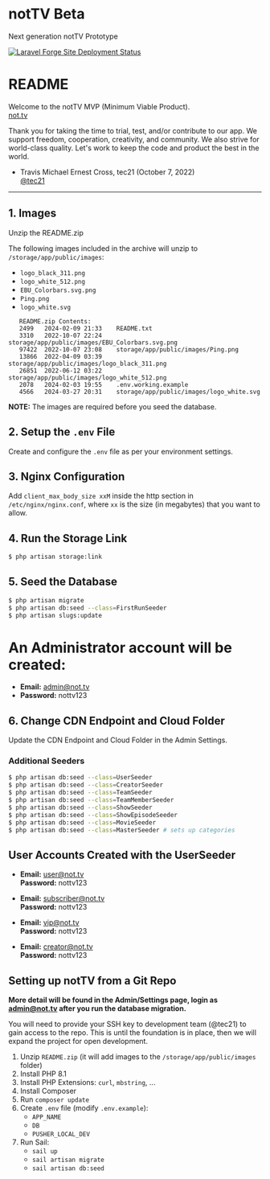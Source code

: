 # notTV Beta
Next generation notTV Prototype

[![Laravel Forge Site Deployment Status](https://img.shields.io/endpoint?url=https%3A%2F%2Fforge.laravel.com%2Fsite-badges%2Febda2b06-9802-464b-b2ec-041cc237c2ec%3Fdate%3D1%26commit%3D1&style=plastic)](https://forge.laravel.com/servers/701295/sites/2043538)

# README

Welcome to the notTV MVP (Minimum Viable Product).  
[not.tv](https://not.tv)

Thank you for taking the time to trial, test, and/or contribute to our app. We support freedom, cooperation, creativity, and community. We also strive for world-class quality. Let's work to keep the code and product the best in the world.

- Travis Michael Ernest Cross, tec21 (October 7, 2022)  
  [@tec21](https://github.com/tec21)

---

## 1. Images

Unzip the README.zip

The following images included in the archive will unzip to `/storage/app/public/images`:

- `logo_black_311.png`
- `logo_white_512.png`
- `EBU_Colorbars.svg.png`
- `Ping.png`
- `logo_white.svg`

```plaintext
   README.zip Contents:
   2499   2024-02-09 21:33    README.txt
   3310   2022-10-07 22:24    storage/app/public/images/EBU_Colorbars.svg.png
   97422  2022-10-07 23:08    storage/app/public/images/Ping.png
   13866  2022-04-09 03:39    storage/app/public/images/logo_black_311.png
   26851  2022-06-12 03:22    storage/app/public/images/logo_white_512.png
   2078   2024-02-03 19:55    .env.working.example
   4566   2024-03-27 20:31    storage/app/public/images/logo_white.svg
```
**NOTE:** The images are required before you seed the database.

## 2. Setup the `.env` File

Create and configure the `.env` file as per your environment settings.

## 3. Nginx Configuration

Add `client_max_body_size xxM` inside the http section in `/etc/nginx/nginx.conf`, where `xx` is the size (in megabytes) that you want to allow.

## 4. Run the Storage Link

```bash
$ php artisan storage:link
```
## 5. Seed the Database

```bash
$ php artisan migrate
$ php artisan db:seed --class=FirstRunSeeder
$ php artisan slugs:update
```
# An Administrator account will be created: #

- **Email:** admin@not.tv
- **Password:** nottv123

## 6. Change CDN Endpoint and Cloud Folder

Update the CDN Endpoint and Cloud Folder in the Admin Settings.

### Additional Seeders

```bash
$ php artisan db:seed --class=UserSeeder
$ php artisan db:seed --class=CreatorSeeder
$ php artisan db:seed --class=TeamSeeder
$ php artisan db:seed --class=TeamMemberSeeder
$ php artisan db:seed --class=ShowSeeder
$ php artisan db:seed --class=ShowEpisodeSeeder
$ php artisan db:seed --class=MovieSeeder
$ php artisan db:seed --class=MasterSeeder # sets up categories
```
## User Accounts Created with the UserSeeder

- **Email:** user@not.tv  
  **Password:** nottv123

- **Email:** subscriber@not.tv  
  **Password:** nottv123

- **Email:** vip@not.tv  
  **Password:** nottv123

- **Email:** creator@not.tv  
  **Password:** nottv123


## Setting up notTV from a Git Repo
  __More detail will be found in the Admin/Settings page, login as admin@not.tv after you run the database migration.__

You will need to provide your SSH key to development team (@tec21) to gain access to the repo. This is until the foundation is in place, then we will expand the project for open development.

1. Unzip `README.zip` (it will add images to the `/storage/app/public/images` folder)
2. Install PHP 8.1
3. Install PHP Extensions: `curl`, `mbstring`, ...
4. Install Composer
5. Run `composer update`
6. Create `.env` file (modify `.env.example`):
    - `APP_NAME`
    - `DB`
    - `PUSHER_LOCAL_DEV`
7. Run Sail:
    - `sail up`
    - `sail artisan migrate`
    - `sail artisan db:seed`
